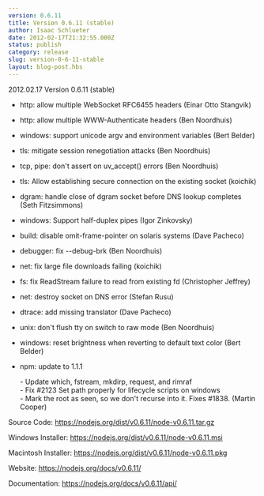 ```yaml
---
version: 0.6.11
title: Version 0.6.11 (stable)
author: Isaac Schlueter
date: 2012-02-17T21:32:55.000Z
status: publish
category: release
slug: version-0-6-11-stable
layout: blog-post.hbs
---
```


<p>2012.02.17 Version 0.6.11 (stable)

</p>
<ul>
<li><p>http: allow multiple WebSocket RFC6455 headers (Einar Otto Stangvik)</p>
</li>
<li><p>http: allow multiple WWW-Authenticate headers (Ben Noordhuis)</p>
</li>
<li><p>windows: support unicode argv and environment variables (Bert Belder)</p>
</li>
<li><p>tls: mitigate session renegotiation attacks (Ben Noordhuis)</p>
</li>
<li><p>tcp, pipe: don&#39;t assert on uv_accept() errors (Ben Noordhuis)</p>
</li>
<li><p>tls: Allow establishing secure connection on the existing socket (koichik)</p>
</li>
<li><p>dgram: handle close of dgram socket before DNS lookup completes (Seth Fitzsimmons)</p>
</li>
<li><p>windows: Support half-duplex pipes (Igor Zinkovsky)</p>
</li>
<li><p>build: disable omit-frame-pointer on solaris systems (Dave Pacheco)</p>
</li>
<li><p>debugger: fix --debug-brk (Ben Noordhuis)</p>
</li>
<li><p>net: fix large file downloads failing (koichik)</p>
</li>
<li><p>fs: fix ReadStream failure to read from existing fd (Christopher Jeffrey)</p>
</li>
<li><p>net: destroy socket on DNS error (Stefan Rusu)</p>
</li>
<li><p>dtrace: add missing translator (Dave Pacheco)</p>
</li>
<li><p>unix: don&#39;t flush tty on switch to raw mode (Ben Noordhuis)</p>
</li>
<li><p>windows: reset brightness when reverting to default text color (Bert Belder)</p>
</li>
<li><p>npm: update to 1.1.1</p>

<p>- Update which, fstream, mkdirp, request, and rimraf<br>- Fix #2123 Set path properly for lifecycle scripts on windows<br>- Mark the root as seen, so we don&#39;t recurse into it. Fixes #1838. (Martin Cooper)</p>

</li>
</ul>
<p>Source Code: <a href="https://nodejs.org/dist/v0.6.11/node-v0.6.11.tar.gz">https://nodejs.org/dist/v0.6.11/node-v0.6.11.tar.gz</a>

</p>
<p>Windows Installer: <a href="https://nodejs.org/dist/v0.6.11/node-v0.6.11.msi">https://nodejs.org/dist/v0.6.11/node-v0.6.11.msi</a>

</p>
<p>Macintosh Installer: <a href="https://nodejs.org/dist/v0.6.11/node-v0.6.11.pkg">https://nodejs.org/dist/v0.6.11/node-v0.6.11.pkg</a>

</p>
<p>Website: <a href="https://nodejs.org/docs/v0.6.11/">https://nodejs.org/docs/v0.6.11/</a>

</p>
<p>Documentation: <a href="https://nodejs.org/docs/v0.6.11/api/">https://nodejs.org/docs/v0.6.11/api/</a>
</p>
